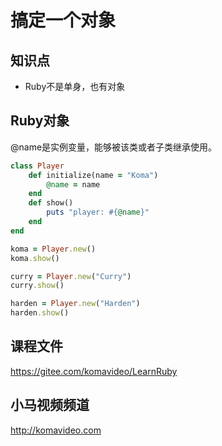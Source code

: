 搞定一个对象
==========

## 知识点

* Ruby不是单身，也有对象

## Ruby对象

@name是实例变量，能够被该类或者子类继承使用。

~~~ruby
class Player
    def initialize(name = "Koma")
        @name = name
    end
    def show()
        puts "player: #{@name}"
    end
end

koma = Player.new()
koma.show()

curry = Player.new("Curry")
curry.show()

harden = Player.new("Harden")
harden.show()
~~~

## 课程文件

https://gitee.com/komavideo/LearnRuby

## 小马视频频道

http://komavideo.com
